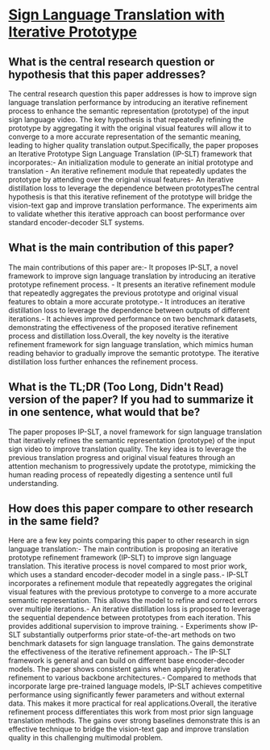 # [Sign Language Translation with Iterative Prototype](https://arxiv.org/abs/2308.12191)

## What is the central research question or hypothesis that this paper addresses?

The central research question this paper addresses is how to improve sign language translation performance by introducing an iterative refinement process to enhance the semantic representation (prototype) of the input sign language video. The key hypothesis is that repeatedly refining the prototype by aggregating it with the original visual features will allow it to converge to a more accurate representation of the semantic meaning, leading to higher quality translation output.Specifically, the paper proposes an Iterative Prototype Sign Language Translation (IP-SLT) framework that incorporates:- An initialization module to generate an initial prototype and translation - An iterative refinement module that repeatedly updates the prototype by attending over the original visual features- An iterative distillation loss to leverage the dependence between prototypesThe central hypothesis is that this iterative refinement of the prototype will bridge the vision-text gap and improve translation performance. The experiments aim to validate whether this iterative approach can boost performance over standard encoder-decoder SLT systems.


## What is the main contribution of this paper?

The main contributions of this paper are:- It proposes IP-SLT, a novel framework to improve sign language translation by introducing an iterative prototype refinement process. - It presents an iterative refinement module that repeatedly aggregates the previous prototype and original visual features to obtain a more accurate prototype.- It introduces an iterative distillation loss to leverage the dependence between outputs of different iterations.- It achieves improved performance on two benchmark datasets, demonstrating the effectiveness of the proposed iterative refinement process and distillation loss.Overall, the key novelty is the iterative refinement framework for sign language translation, which mimics human reading behavior to gradually improve the semantic prototype. The iterative distillation loss further enhances the refinement process.


## What is the TL;DR (Too Long, Didn't Read) version of the paper? If you had to summarize it in one sentence, what would that be?

The paper proposes IP-SLT, a novel framework for sign language translation that iteratively refines the semantic representation (prototype) of the input sign video to improve translation quality. The key idea is to leverage the previous translation progress and original visual features through an attention mechanism to progressively update the prototype, mimicking the human reading process of repeatedly digesting a sentence until full understanding.


## How does this paper compare to other research in the same field?

Here are a few key points comparing this paper to other research in sign language translation:- The main contribution is proposing an iterative prototype refinement framework (IP-SLT) to improve sign language translation. This iterative process is novel compared to most prior work, which uses a standard encoder-decoder model in a single pass.- IP-SLT incorporates a refinement module that repeatedly aggregates the original visual features with the previous prototype to converge to a more accurate semantic representation. This allows the model to refine and correct errors over multiple iterations.- An iterative distillation loss is proposed to leverage the sequential dependence between prototypes from each iteration. This provides additional supervision to improve training. - Experiments show IP-SLT substantially outperforms prior state-of-the-art methods on two benchmark datasets for sign language translation. The gains demonstrate the effectiveness of the iterative refinement approach.- The IP-SLT framework is general and can build on different base encoder-decoder models. The paper shows consistent gains when applying iterative refinement to various backbone architectures.- Compared to methods that incorporate large pre-trained language models, IP-SLT achieves competitive performance using significantly fewer parameters and without external data. This makes it more practical for real applications.Overall, the iterative refinement process differentiates this work from most prior sign language translation methods. The gains over strong baselines demonstrate this is an effective technique to bridge the vision-text gap and improve translation quality in this challenging multimodal problem.
